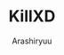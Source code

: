 ---
title: KillXD
author: Arashiryuu
description_markdown: >-
  Replaces "XD"s (case-insensitively) with "I'm a retard lol."
github: https://github.com/Arashiryuu/
download: https://github.com/Arashiryuu/crap/blob/master/ToastIntegrated/KillXD/KillXD.plugin.js
support: https://github.com/Arashiryuu/crap/issues
tags:
layout: product
---